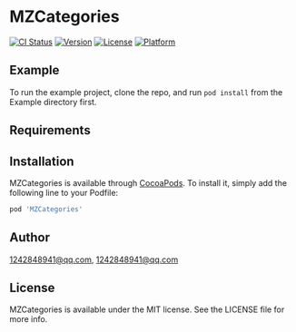 # MZCategories

[![CI Status](https://img.shields.io/travis/1242848941@qq.com/MZCategories.svg?style=flat)](https://travis-ci.org/1242848941@qq.com/MZCategories)
[![Version](https://img.shields.io/cocoapods/v/MZCategories.svg?style=flat)](https://cocoapods.org/pods/MZCategories)
[![License](https://img.shields.io/cocoapods/l/MZCategories.svg?style=flat)](https://cocoapods.org/pods/MZCategories)
[![Platform](https://img.shields.io/cocoapods/p/MZCategories.svg?style=flat)](https://cocoapods.org/pods/MZCategories)

## Example

To run the example project, clone the repo, and run `pod install` from the Example directory first.

## Requirements

## Installation

MZCategories is available through [CocoaPods](https://cocoapods.org). To install
it, simply add the following line to your Podfile:

```ruby
pod 'MZCategories'
```

## Author

1242848941@qq.com, 1242848941@qq.com

## License

MZCategories is available under the MIT license. See the LICENSE file for more info.
